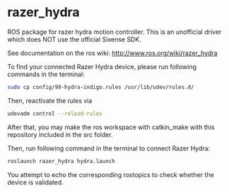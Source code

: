 razer_hydra
===============

ROS package for razer hydra motion controller. 
This is an unofficial driver which does NOT use the official Sixense SDK.

See documentation on the ros wiki: http://www.ros.org/wiki/razer_hydra

To find your connected Razer Hydra device, please run following commands in the terminal:

```bash
sudo cp config/99-hydra-indigo.rules /usr/lib/udev/rules.d/
```

Then, reactivate the rules via

```bash
udevadm control --reload-rules
```

After that, you may make the ros workspace with catkin_make with this repository included in the src folder.

Then, run following command in the terminal to connect Razer Hydra:

```bash
roslaunch razer_hydra hydra.launch
```

You attempt to echo the corresponding rostopics to check whether the device is validated. 
